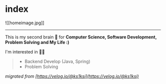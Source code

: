 # index
![[homeimage.jpg]]

---

This is my second brain 🧠 for **Computer Science, Software Development, Problem Solving and My Life :)**

I'm interested in 👨‍💻

> - Backend Develop (Java, Spring)
> - Problem Solving

*migrated from [https://velog.io/@ks1ksi](https://velog.io/@ks1ksi)*

